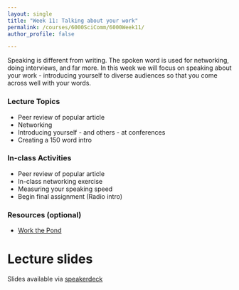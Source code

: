 ```yaml
---
layout: single
title: "Week 11: Talking about your work"
permalink: /courses/6000SciComm/6000Week11/
author_profile: false

---
```


Speaking is different from writing. The spoken word is used for networking, doing interviews, and far more. In this week we will focus on speaking about your work - introducing yourself to diverse audiences so that you come across well with your words.

### Lecture Topics

* Peer review of popular article
* Networking 
* Introducing yourself - and others - at conferences
* Creating a 150 word intro

### In-class Activities

* Peer review of popular article
* In-class networking exercise
* Measuring your speaking speed
* Begin final assignment (Radio intro)

### Resources (optional)

- [Work the Pond](https://www.amazon.ca/Work-Pond-Positive-Networking-Forward/dp/0735204020)

# Lecture slides

<script async class="speakerdeck-embed" data-id="c254387ea2e74cd080ee238f90174c58" data-ratio="1.77777777777778" src="//speakerdeck.com/assets/embed.js"></script>

Slides available via [speakerdeck](https://speakerdeck.com/mi_fish_sci/fish-6000-week-11-talking-about-your-work)